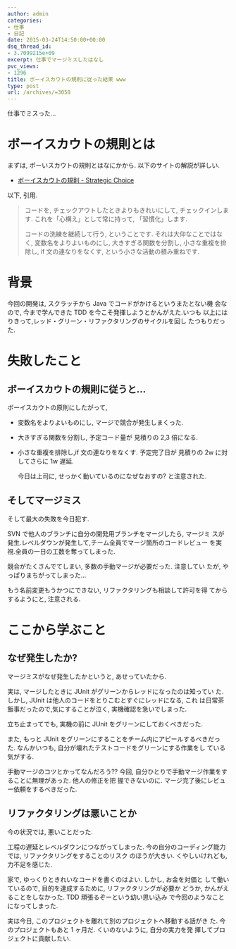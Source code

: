 ```yaml
---
author: admin
categories:
- 仕事
- 日記
date: 2015-03-24T14:50:00+00:00
dsq_thread_id:
- 3.7099215e+09
excerpt: 仕事でマージミスしたはなし
pvc_views:
- 1296
title: ボーイスカウトの規則に従った結果 www
type: post
url: /archives/=3058
---
```


仕事でミスった...

ボーイスカウトの規則とは
========================

まずは, ポーいスカウトの規則とはなにかから. 以下のサイトの解説が詳しい.

-   [ボーイスカウトの規則 - Strategic
    Choice](http://d.hatena.ne.jp/asakichy/20100706/1278377244)

以下, 引用.

> コードを, チェックアウトしたときよりもきれいにして, チェックインしま
> す. これを「心構え」として常に持って, 「習慣化」します.
>
> コードの洗練を継続して行う, ということです. それは大仰なことではなく,
> 変数名をよりよいものにし, 大きすぎる関数を分割し, 小さな重複を排除し,
> if 文の連なりをなくす, という小さな活動の積み重ねです.

背景
====

今回の開発は, スクラッチから Java でコードがかけるというまたとない機
会なので, 今まで学んできた TDD を今こそ発揮しようとかんがえた.いつも
以上にはりきって,レッド・グリーン・リファクタリングのサイクルを回し
たつもりだった.

失敗したこと
============

ボーイスカウトの規則に従うと...
-------------------------------

ボーイスカウトの原則にしたがって,

-   変数名をよりよいものにし, マージで競合が発生しまくった.

-   大きすぎる関数を分割し, 予定コード量が 見積りの 2,3 倍になる.

-   小さな重複を排除し,if 文の連なりをなくす. 予定完了日が 見積りの 2w
    に対してさらに 1w 遅延.

    今日は上司に, せっかく動いているのになぜなおすの? と注意された.

そしてマージミス
----------------

そして最大の失敗を今日犯す.

SVN で他人のブランチに自分の開発用ブランチをマージしたら, マージミ
スが発生.レベルダウンが発生して,チーム全員でマージ箇所のコードレビュー
を実視.全員の一日の工数を奪ってしまった.

競合がたくさんでてしまい, 多数の手動マージが必要だった. 注意してい たが,
やっぱりまちがってしまった...

もう名前変更もうかつにできない, リファクタリングも相談して許可を得
てからするようにと, 注意される.

ここから学ぶこと
================

なぜ発生したか?
---------------

マージミスがなぜ発生したかというと, あせっていたから.

実は, マージしたときに JUnit がグリーンからレッドになったのは知ってい
た. しかし, JUnit は他人のコードをとりこむとすぐにレッドになる, これ
は日常茶飯事だったので,気にすることが泣く, 実機確認を急いでしまった.

立ち止まってでも, 実機の前に JUnit をグリーンにしておくべきだった.

また, もっと JUnit をグリーンにすることをチーム内にアピールするべきだっ
た. なんかいつも, 自分が壊れたテストコードをグリーンにする作業をし
ている気がする.

手動マージのコツとかってなんだろう?? 今回,
自分ひとりで手動マージ作業をすることに無理があった. 他人の修正を把
握できないのに. マージ完了後にレビュー依頼をするべきだった.

リファクタリングは悪いことか
----------------------------

今の状況では, 悪いことだった.

工程の遅延とレベルダウンにつながってしまった.
今の自分のコーディング能力では, リファクタリングをすることのリスク
のほうが大きい. くやしいけれども, 力不足を感じた.

家で, ゆっくりときれいなコードを書くのはよい. しかし, お金を対価と
して働いているので, 目的を達成するために, リファクタリングが必要か
どうか, かんがえることをしなかった. TDD 頑張るぞーという幼い思い込み
で今回のようなことになってしまった.

実は今日, このプロジェクトを離れて別のプロジェクトへ移動する話がき た.
今のプロジェクトもあと 1 ヶ月だ. くいのないように, 自分の実力を発
揮してプロジェクトに貢献したい.
